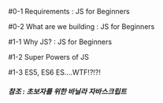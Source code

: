 


#0-1 Requirements : JS for Beginners 

#0-2 What are we building : JS for Beginners 

#1-1 Why JS? : JS for Beginners

#1-2 Super Powers of JS

#1-3 ES5, ES6 ES....WTF!?!?!


##### 참조 :  초보자를 위한 바닐라 자바스크립트
